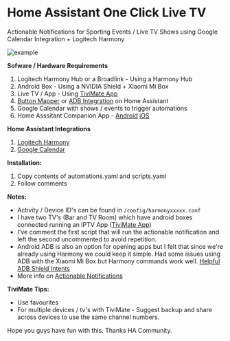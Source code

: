# Home Assistant One Click Live TV


Actionable Notifications for Sporting Events / Live TV Shows using Google Calendar Integration + Logitech Harmony

![example](https://i.ibb.co/QrBLGVL/siaox-live-tv.jpg)


**Sofware / Hardware Requirements**

1. Logitech Harmony Hub or a Broadlink - Using a Harmony Hub
2. Android Box  -  Using a NVIDIA Shield + Xiaomi Mi Box
3. Live TV / App - Using [TiviMate App](https://play.google.com/store/apps/details?id=ar.tvplayer.tv&hl=en&gl=US)
4. [Button Mapper](https://play.google.com/store/apps/details?id=flar2.homebutton&hl=en&gl=US) or [ADB Integration](https://www.home-assistant.io/integrations/androidtv/) on Home Assistant
5. Google Calendar with shows / events to trigger automations
6. Home Asssitant Companion App -  [Android](https://play.google.com/store/apps/details?id=io.homeassistant.companion.android&hl=en&gl=US)    [iOS](https://apps.apple.com/us/app/home-assistant/id1099568401)


**Home Assistant Integrations**


1. [Logitech Harmony](https://www.home-assistant.io/integrations/harmony/)
2. [Google Calendar](https://www.home-assistant.io/integrations/calendar.google/)


**Installation:**
1. Copy contents of automations.yaml and scripts.yaml
2. Follow comments 


**Notes:**


- Activity / Device ID's can be found in `/config/harmonyxxxxx.conf`
- I have two TV's (Bar and TV Room) which have android boxes connected running an IPTV App ([TiviMate App](https://play.google.com/store/apps/details?id=ar.tvplayer.tv&hl=en&gl=US))
- I've comment the first script that will run the actionable notification and left the second  uncommented to avoid repetition.
- Android ADB is also an option for opening apps but I felt that since we're already using Harmony we could keep it simple. Had some issues using ADB with the Xiaomi Mi Box but Harmony commands work well. [Helpful ADB Shield Intents](https://gist.github.com/mcfrojd/9e6875e1db5c089b1e3ddeb7dba0f304)
- More info on [Actionable Notifications](https://companion.home-assistant.io/docs/notifications/actionable-notifications/)


**TiviMate Tips:**


- Use favourites
- For multiple devices / tv's with TiviMate  - Suggest backup and share across devices to use the same channel numbers.
 

Hope you guys have fun with this.
Thanks HA Community.



